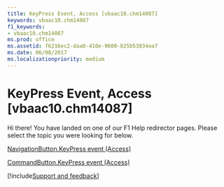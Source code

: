 ```yaml
---
title: KeyPress Event, Access [vbaac10.chm14087]
keywords: vbaac10.chm14087
f1_keywords:
- vbaac10.chm14087
ms.prod: office
ms.assetid: f6216ec2-daa0-410e-9600-825b53834ea7
ms.date: 06/08/2017
ms.localizationpriority: medium
---
```



# KeyPress Event, Access [vbaac10.chm14087]

Hi there! You have landed on one of our F1 Help redirector pages. Please select the topic you were looking for below.

[NavigationButton.KeyPress event (Access)](https://msdn.microsoft.com/library/89f074c0-fcc6-e767-a9d5-720a350b43f6%28Office.15%29.aspx)

[CommandButton.KeyPress event (Access)](https://msdn.microsoft.com/library/afdc1037-c0fd-d5f2-3ccd-bc67c98aa482%28Office.15%29.aspx)

[!include[Support and feedback](~/includes/feedback-boilerplate.md)]